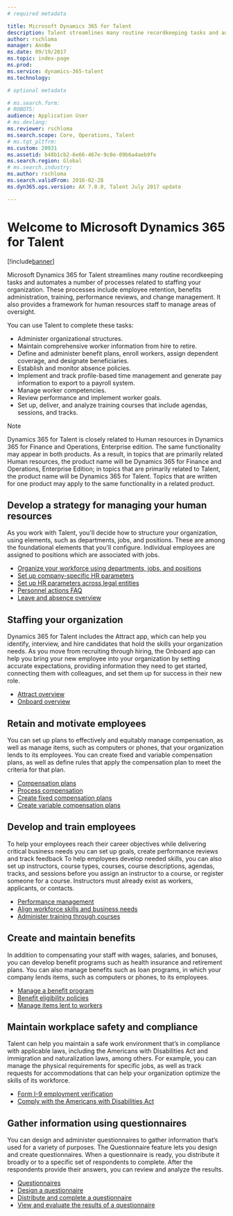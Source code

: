 ```yaml
---
# required metadata

title: Microsoft Dynamics 365 for Talent
description: Talent streamlines many routine recordkeeping tasks and automates a number of processes related to staffing your organization. These processes include employee retention, benefits administration, training, performance reviews, and change management.
author: rschloma
manager: AnnBe
ms.date: 09/19/2017
ms.topic: index-page
ms.prod: 
ms.service: dynamics-365-talent
ms.technology: 

# optional metadata

# ms.search.form: 
# ROBOTS: 
audience: Application User
# ms.devlang: 
ms.reviewer: rschloma
ms.search.scope: Core, Operations, Talent
# ms.tgt_pltfrm: 
ms.custom: 20931
ms.assetid: b48b1cb2-6e66-467e-9c0e-09b6a4aeb9fe
ms.search.region: Global
# ms.search.industry: 
ms.author: rschloma
ms.search.validFrom: 2016-02-28
ms.dyn365.ops.version: AX 7.0.0, Talent July 2017 update

---
```


# Welcome to Microsoft Dynamics 365 for Talent

[!include[banner](includes/banner.md)]

Microsoft Dynamics 365 for Talent streamlines many routine recordkeeping tasks and automates a number of processes related to staffing your organization. These processes include employee retention, benefits administration, training, performance reviews, and change management. It also provides a framework for human resources staff to manage areas of oversight.

You can use Talent to complete these tasks:

+ Administer organizational structures.
+ Maintain comprehensive worker information from hire to retire.
+ Define and administer benefit plans, enroll workers, assign dependent coverage, and designate beneficiaries.
+ Establish and monitor absence policies.
+ Implement and track profile-based time management and generate pay information to export to a payroll system.
+ Manage worker competencies.
+ Review performance and implement worker goals.
+ Set up, deliver, and analyze training courses that include agendas, sessions, and tracks.

> [!NOTE] 
> Dynamics 365 for Talent is closely related to Human resources in Dynamics 365 for Finance and Operations, Enterprise edition. The same functionality may appear in both products. As a result, in topics that are primarily related Human resources, the product name will be Dynamics 365 for Finance and Operations, Enterprise Edition; in topics that are primarily related to Talent, the product name will be Dynamics 365 for Talent. Topics that are written for one product may apply to the same functionality in a related product.

Develop a strategy for managing your human resources
---------------------------------------------------------

As you work with Talent, you'll decide how to structure your organization, using elements, such as departments, jobs, and positions. These are among the foundational elements that you'll configure. Individual employees are assigned to positions which are associated with jobs.

-   [Organize your workforce using departments, jobs, and positions](departments-jobs-positions.md)
-   [Set up company-specific HR parameters](set-up-company-specific-hr-parameters.md)
-   [Set up HR parameters across legal entities](set-up-hr-parameters-across-legal-entities.md) 
-   [Personnel actions FAQ](personnel-actions-faq.md)
-   [Leave and absence overview](leave-absence-overview.md)

## Staffing your organization

Dynamics 365 for Talent includes the Attract app, which can help you identify, interview, and hire candidates that hold the skills your organization needs. As you move from recruiting through hiring, the Onboard app can help you bring your new employee into your organization by setting accurate expectations, providing information they need to get started, connecting them with colleagues, and set them up for success in their new role.  

- [Attract overview](attract-overview.md)
- [Onboard overview](create-onboarding-experience.md)

## Retain and motivate employees

You can set up plans to effectively and equitably manage compensation, as well as manage items, such as computers or phones, that your organization lends to its employees. You can create fixed and variable compensation plans, as well as define rules that apply the compensation plan to meet the criteria for that plan.

-   [Compensation plans](compensation-plans.md)
-   [Process compensation](process-compensation.md)
-   [Create fixed compensation plans](create-fixed-compensation-plans.md)
-   [Create variable compensation plans](create-variable-compensation-plans.md)

## Develop and train employees

To help your employees reach their career objectives while delivering critical business needs you can set up goals, create performance reviews and track feedback To help employees develop needed skills, you can also set up instructors, course types, courses, course descriptions, agendas, tracks, and sessions before you assign an instructor to a course, or register someone for a course. Instructors must already exist as workers, applicants, or contacts.

-   [Performance management](performance-management-overview.md)
-   [Align workforce skills and business needs](skills.md)
-   [Administer training through courses](courses.md)

## Create and maintain benefits

In addition to compensating your staff with wages, salaries, and bonuses, you can develop benefit programs such as health insurance and retirement plans. You can also manage benefits such as loan programs, in which your company lends items, such as computers or phones, to its employees.

-   [Manage a benefit program](manage-benefit-program.md)
-   [Benefit eligibility policies](benefit-eligibility-policies.md)
-   [Manage items lent to workers](loan-items.md)

## Maintain workplace safety and compliance

Talent can help you maintain a safe work environment that’s in compliance with applicable laws, including the Americans with Disabilities Act and immigration and naturalization laws, among others. For example, you can manage the physical requirements for specific jobs, as well as track requests for accommodations that can help your organization optimize the skills of its workforce.

-   [Form I-9 employment verification](../fin-and-ops/hr/localizations/noam-usa-form-i-9-verification.md)
-   [Comply with the Americans with Disabilities Act](../fin-and-ops/hr/localizations/noam-usa-comply-ada.md)

## Gather information using questionnaires

You can design and administer questionnaires to gather information that’s used for a variety of purposes. The Questionnaire feature lets you design and create questionnaires. When a questionnaire is ready, you distribute it broadly or to a specific set of respondents to complete. After the respondents provide their answers, you can review and analyze the results.

-   [Questionnaires](questionnaires.md)
-   [Design a questionnaire](design-questionnaires.md)
-   [Distribute and complete a questionnaire](distribute-questionnaires.md)
-   [View and evaluate the results of a questionnaire](evaluate-questionnaire-results.md)

